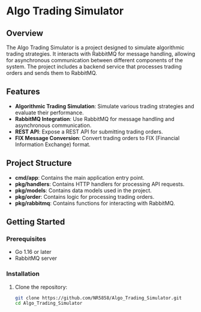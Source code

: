 # Algo Trading Simulator

## Overview

The Algo Trading Simulator is a project designed to simulate algorithmic trading strategies. It interacts with RabbitMQ for message handling, allowing for asynchronous communication between different components of the system. The project includes a backend service that processes trading orders and sends them to RabbitMQ.

## Features

- **Algorithmic Trading Simulation**: Simulate various trading strategies and evaluate their performance.
- **RabbitMQ Integration**: Use RabbitMQ for message handling and asynchronous communication.
- **REST API**: Expose a REST API for submitting trading orders.
- **FIX Message Conversion**: Convert trading orders to FIX (Financial Information Exchange) format.

## Project Structure

- **cmd/app**: Contains the main application entry point.
- **pkg/handlers**: Contains HTTP handlers for processing API requests.
- **pkg/models**: Contains data models used in the project.
- **pkg/order**: Contains logic for processing trading orders.
- **pkg/rabbitmq**: Contains functions for interacting with RabbitMQ.

## Getting Started

### Prerequisites

- Go 1.16 or later
- RabbitMQ server

### Installation

1. Clone the repository:
   ```sh
   git clone https://github.com/NR5858/Algo_Trading_Simulator.git
   cd Algo_Trading_Simulator
   ```
